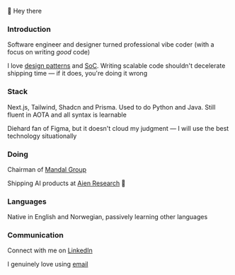 👋 Hey there

### Introduction

Software engineer and designer turned professional vibe coder (with a focus on writing *good* code)

I love [design patterns](https://refactoring.guru/design-patterns) and [SoC](https://www.geeksforgeeks.org/software-engineering/separation-of-concerns-soc/). Writing scalable code shouldn't decelerate shipping time — if it does, you're doing it wrong

### Stack

Next.js, Tailwind, Shadcn and Prisma. Used to do Python and Java. Still fluent in AOTA and all syntax is learnable

Diehard fan of Figma, but it doesn't cloud my judgment — I will use the best technology situationally

### Doing

Chairman of [Mandal Group](https://www.mandal.group)

Shipping AI products at [Aien Research](https://www.aien.no) 🚀

### Languages

Native in English and Norwegian, passively learning other languages

### Communication

Connect with me on [LinkedIn](https://www.linkedin.com/in/sebmandal/)

I genuinely love using [email](mailto:sebastian@mandal.group)
